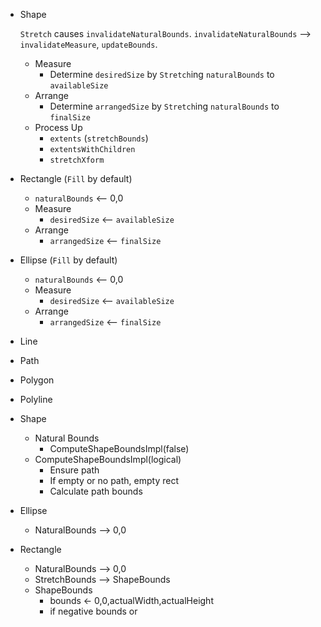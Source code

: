 * Shape
    
    `Stretch` causes `invalidateNaturalBounds`. `invalidateNaturalBounds` --> `invalidateMeasure`, `updateBounds`.
    
    * Measure
        * Determine `desiredSize` by `Stretch`ing `naturalBounds` to `availableSize`
    * Arrange
        * Determine `arrangedSize` by `Stretch`ing `naturalBounds` to `finalSize`
    * Process Up
        * `extents` (`stretchBounds`)
        * `extentsWithChildren`
        * `stretchXform`
       
        
* Rectangle (`Fill` by default)

    * `naturalBounds` <-- 0,0
    * Measure
        * `desiredSize` <-- `availableSize`
    * Arrange
        * `arrangedSize` <-- `finalSize`
    
* Ellipse (`Fill` by default)

    * `naturalBounds` <-- 0,0
    * Measure
        * `desiredSize` <-- `availableSize`
    * Arrange
        * `arrangedSize` <-- `finalSize`

* Line

* Path

* Polygon

* Polyline


* Shape
    * Natural Bounds
        * ComputeShapeBoundsImpl(false)
    * ComputeShapeBoundsImpl(logical)
        * Ensure path
        * If empty or no path, empty rect
        * Calculate path bounds

* Ellipse
    * NaturalBounds --> 0,0

* Rectangle
    * NaturalBounds --> 0,0
    * StretchBounds --> ShapeBounds
    * ShapeBounds
        * bounds <- 0,0,actualWidth,actualHeight
        * if negative bounds or 